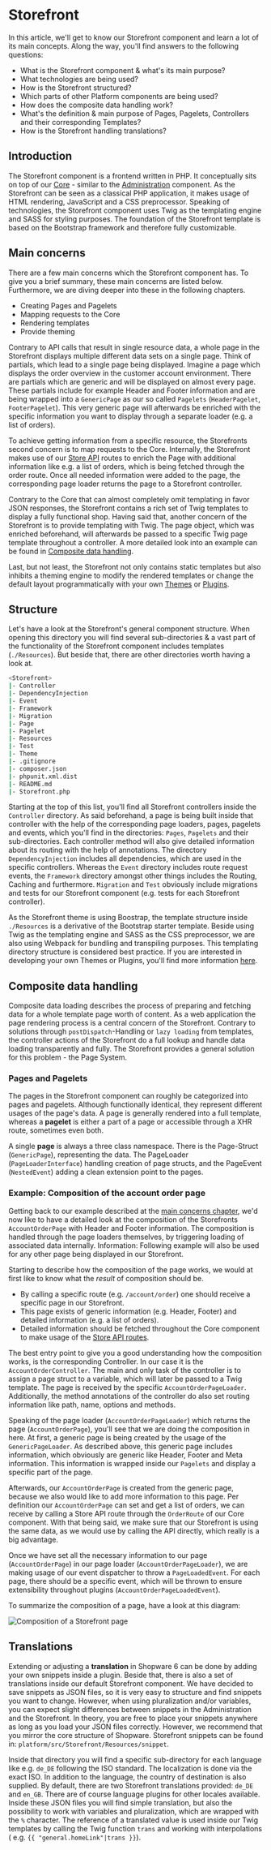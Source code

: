 # Storefront

In this article, we'll get to know our Storefront component and learn a lot of its main concepts. Along the way, you'll
find answers to the following questions:

- What is the Storefront component & what's its main purpose?
- What technologies are being used?
- How is the Storefront structured?
- Which parts of other Platform components are being used?
- How does the composite data handling work?
- What's the definition & main purpose of Pages, Pagelets, Controllers and their corresponding Templates?
- How is the Storefront handling translations?

## Introduction

The Storefront component is a frontend written in PHP. It conceptually sits on top of our [Core](./core.md) - similar to
the [Administration](./administration.md) component. As the Storefront can be seen as a classical PHP application, it
makes usage of HTML rendering, JavaScript and a CSS preprocessor. Speaking of technologies, the Storefront component
uses Twig as the templating engine and SASS for styling purposes. The foundation of the Storefront template is based on
the Bootstrap framework and therefore fully customizable.

## Main concerns

There are a few main concerns which the Storefront component has. To give you a brief summary, these main concerns are
listed below. Furthermore, we are diving deeper into these in the following chapters.

- Creating Pages and Pagelets
- Mapping requests to the Core
- Rendering templates
- Provide theming

Contrary to API calls that result in single resource data, a whole page in the Storefront displays multiple different
data sets on a single page. Think of partials, which lead to a single page being displayed. Imagine a page which
displays the order overview in the customer account environment. There are partials which are generic and will be
displayed on almost every page. These partials include for example Header and Footer information and are being wrapped
into a `GenericPage` as our so called `Pagelets` (`HeaderPagelet`, `FooterPagelet`). This very generic page will
afterwards be enriched with the specific information you want to display through a separate loader (e.g. a list of
orders).

To achieve getting information from a specific resource, the Storefronts second concern is to map requests to the Core.
Internally, the Storefront makes use of our [Store API](../../api/store-api.md) routes to enrich the Page with
additional information like e.g. a list of orders, which is being fetched through the order route. Once all needed
information were added to the page, the corresponding page loader returns the page to a Storefront controller.

Contrary to the Core that can almost completely omit templating in favor JSON responses, the Storefront contains a rich
set of Twig templates to display a fully functional shop. Having said that, another concern of the Storefront is to
provide templating with Twig. The page object, which was enriched beforehand, will afterwards be passed to a specific
Twig page template throughout a controller. A more detailed look into an example can be found
in [Composite data handling](#composite-data-handling).

Last, but not least, the Storefront not only contains static templates but also inhibits a theming engine to modify the
rendered templates or change the default layout programmatically with your
own [Themes](../../../guides/plugins/themes.md)  or [Plugins](../../../guides/plugins/plugins/README.md).

## Structure

Let's have a look at the Storefront's general component structure. When opening this directory you will find several
sub-directories & a vast part of the functionality of the Storefront component includes templates (`./Resources`). But
beside that, there are other directories worth having a look at.

```bash
<Storefront>
|- Controller
|- DependencyInjection
|- Event
|- Framework
|- Migration
|- Page
|- Pagelet
|- Resources
|- Test
|- Theme
|- .gitignore
|- composer.json
|- phpunit.xml.dist
|- README.md
|- Storefront.php
```

Starting at the top of this list, you'll find all Storefront controllers inside the `Controller` directory. As said
beforehand, a page is being built inside that controller with the help of the corresponding page loaders, pages,
pagelets and events, which you'll find in the directories: `Pages`, `Pagelets` and their sub-directories. Each
controller method will also give detailed information about its routing with the help of annotations. The
directory `DependencyInjection` includes all dependencies, which are used in the specific controllers. Whereas
the `Event` directory includes route request events, the `Framework` directory amongst other things includes the
Routing, Caching and furthermore. `Migration` and `Test` obviously include migrations and tests for our Storefront
component (e.g. tests for each Storefront controller).

As the Storefront theme is using Boostrap, the template structure inside `./Resources` is a derivative of the Bootstrap
starter template. Beside using Twig as the templating engine and SASS as the CSS preprocessor, we are also using Webpack
for bundling and transpiling purposes. This templating directory structure is considered best practice. If you are
interested in developing your own Themes or Plugins, you'll find more
information [here](../../../guides/plugins/plugins/README.md).

## Composite data handling

Composite data loading describes the process of preparing and fetching data for a whole template page worth of content.
As a web application the page rendering process is a central concern of the Storefront. Contrary to solutions through
`postDispatch`-Handling or `lazy loading` from templates, the controller actions of the Storefront do a full lookup and
handle data loading transparently and fully. The Storefront provides a general solution for this problem - the Page
System.

### Pages and Pagelets

The pages in the Storefront component can roughly be categorized into pages and pagelets. Although functionally
identical, they represent different usages of the page's data. A page is generally rendered into a full template,
whereas a **pagelet** is either a part of a page or accessible through a XHR route, sometimes even both.

A single **page** is always a three class namespace. There is the Page-Struct (`GenericPage`), representing the data.
The PageLoader (`PageLoaderInterface`) handling creation of page structs, and the PageEvent (`NestedEvent`) adding a
clean extension point to the pages.

### Example: Composition of the account order page

Getting back to our example described at the [main concerns chapter](#main-concerns), we'd now like to have a detailed
look at the composition of the Storefronts `AccountOrderPage` with Header and Footer information. The composition is
handled through the page loaders themselves, by triggering loading of associated data internally. Information: Following
example will also be used for any other page being displayed in our Storefront.

Starting to describe how the composition of the page works, we would at first like to know what the *result* of
composition should be.

- By calling a specific route (e.g. `/account/order`) one should receive a specific page in our Storefront.
- This page exists of generic information (e.g. Header, Footer) and detailed information (e.g. a list of orders).
- Detailed information should be fetched throughout the Core component to make usage of
  the [Store API routes](../../../resources/api-reference/store-api.md).

The best entry point to give you a good understanding how the composition works, is the corresponding Controller. In our
case it is the `AccountOrderController`. The main and only task of the controller is to assign a page struct to a
variable, which will later be passed to a Twig template. The page is received by the specific `AccountOrderPageLoader`.
Additionally, the method annotations of the controller do also set routing information like path, name, options and
methods.

Speaking of the page loader (`AccountOrderPageLoader`) which returns the page (`AccountOrderPage`), you'll see that we
are doing the composition in here. At first, a generic page is being created by the usage of the `GenericPageLoader`. As
described above, this generic page includes information, which obviously are generic like Header, Footer and Meta
information. This information is wrapped inside our `Pagelets` and display a specific part of the page.

Afterwards, our `AccountOrderPage` is created from the generic page, because we also would like to add more information
to this page. Per definition our `AccountOrderPage` can set and get a list of orders, we can receive by calling a Store
API route through the `OrderRoute` of our Core component. With that being said, we make sure that our Storefront is
using the same data, as we would use by calling the API directly, which really is a big advantage.

Once we have set all the necessary information to our page (`AccountOrderPage`) in our page
loader (`AccountOrderPageLoader`), we are making usage of our event dispatcher to throw a `PageLoadedEvent`. For each
page, there should be a specific event, which will be thrown to ensure extensibility throughout
plugins (`AccountOrderPageLoadedEvent`).

To summarize the composition of a page, have a look at this diagram:

![Composition of a Storefront page](../../../.gitbook/assets/concepts-storefront-composite-data-loading.png)

## Translations

Extending or adjusting a **translation** in Shopware 6 can be done by adding your own snippets inside a plugin. Beside
that, there is also a set of translations inside our default Storefront component. We have decided to save snippets as
JSON files, so it is very easy to structure and find snippets you want to change. However, when using pluralization
and/or variables, you can expect slight differences between snippets in the Administration and the Storefront. In
theory, you are free to place your snippets anywhere as long as you load your JSON files correctly. However, we
recommend that you mirror the core structure of Shopware. Storefront snippets can be found
in: `platform/src/Storefront/Resources/snippet`.

Inside that directory you will find a specific sub-directory for each language like e.g. `de_DE` following the ISO
standard. The localization is done via the exact ISO. In addition to the language, the country of destination is also
supplied. By default, there are two Storefront translations provided: `de_DE` and `en_GB`. There are of course language
plugins for other locales available. Inside these JSON files you will find simple translation, but also the possibility
to work with variables and pluralization, which are wrapped with the `%` character. The reference of a translated value
is used inside our Twig templates by calling the Twig function `trans` and working with interpolations (
e.g. `{{ "general.homeLink"|trans }}`).
